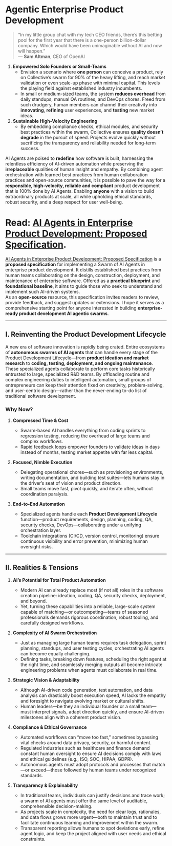 # Agentic Enterprise Product Development

> “In my little group chat with my tech CEO friends, there’s this betting pool for the first year that there is a one-person billion-dollar company. Which would have been unimaginable without AI and now will happen.”  
> — **Sam Altman**, CEO of OpenAI

1. **Empowered Solo Founders or Small-Teams**  
   - Envision a scenario where **one person** can conceive a product, rely on Collective’s swarm for 90% of the heavy lifting, and reach market validation or even scale-up phase with minimal capital. This levels the playing field against established industry incumbents.
   - In small or medium-sized teams, the system **reduces overhead** from daily standups, manual QA routines, and DevOps chores. Freed from such drudgery, human members can channel their creativity into **innovating**, **refining** user experiences, and **testing** new market ideas.
3. **Sustainable High-Velocity Engineering**  
   - By embedding compliance checks, ethical modules, and security best practices within the swarm, Collective ensures **quality doesn’t degrade** in the pursuit of speed. Projects evolve quickly without sacrificing the transparency and reliability needed for long-term success.

AI Agents are poised to **redefine** how software is built, harnessing the relentless efficiency of AI-driven automation while preserving the **irreplaceable** qualities of human insight and empathy. By combining agent orchestration with learned best practices from human collaboration practices and open-source communities, it is possible to pave the way for a **responsible, high-velocity, reliable and compliant** product development that is 100% done by AI Agents. Enabling **anyone** with a vision to build extraordinary products at scale, all while upholding ethical standards, robust security, and a deep respect for user well-being.

# **Read: [AI Agents in Enterprise Product Development: Proposed Specification](/ai-agents-ent-product-dev-spec.md)**.  

[AI Agents in Enterprise Product Development: Proposed Specification](/ai-agents-ent-product-dev-spec.md) is a **proposed specification** for implementing a Swarm of AI Agents in enterprise product development. It distills established best practices from human teams collaborating on the design, construction, deployment, and maintenance of enterprise software. Offered as a **practical blueprint** and **foundational baseline**, it aims to guide those who seek to understand and implement such AI-driven systems.  
As an **open-source** resource, this specification invites readers to review, provide feedback, and suggest updates or extensions. I hope it serves as a comprehensive starting point for anyone interested in building **enterprise-ready product development AI agentic swarms**.

---

## I. Reinventing the Product Development Lifecycle

A new era of software innovation is rapidly being crated. Entire ecosystems of **autonomous swarms of AI agents** that can handle every stage of the Product Development Lifecycle—from **product ideation and market research** to **coding, testing, deployment, and ongoing maintenance**. These specialized agents collaborate to perform core tasks historically entrusted to large, specialized R&D teams. By offloading routine and complex engineering duties to intelligent automation, small groups of entrepreneurs can keep their attention fixed on creativity, problem-solving, and user-centric design—rather than the never-ending to-do list of traditional software development.

### Why Now?

1. **Compressed Time & Cost**  
   - Swarm-based AI handles everything from coding sprints to regression testing, reducing the overhead of large teams and complex workflows.  
   - Rapid feedback loops empower founders to validate ideas in days instead of months, testing market appetite with far less capital.

2. **Focused, Nimble Execution**  
   - Delegating operational chores—such as provisioning environments, writing documentation, and building test suites—lets humans stay in the driver’s seat of vision and product direction.  
   - Small teams move fast, pivot quickly, and iterate often, without coordination paralysis.

3. **End-to-End Automation**  
   - Specialized agents handle each **Product Development Lifecycle** function—product requirements, design, planning, coding, QA, security checks, DevOps—collaborating under a unifying orchestration layer.  
   - Toolchain integrations (CI/CD, version control, monitoring) ensure continuous visibility and error prevention, minimizing human oversight risks.

---

## II. Realities & Tensions

1. **AI’s Potential for Total Product Automation**  
   - Modern AI can already replace most (if not all) roles in the software creation pipeline: ideation, coding, QA, security checks, deployment, and beyond.  
   - Yet, turning these capabilities into a reliable, large-scale system capable of matching—or outcompeting—teams of seasoned professionals demands rigorous coordination, robust tooling, and carefully designed workflows.

2. **Complexity of AI Swarm Orchestration**  
   - Just as managing large human teams requires task delegation, sprint planning, standups, and user testing cycles, orchestrating AI agents can become equally challenging.  
   - Defining tasks, breaking down features, scheduling the right agent at the right time, and seamlessly merging outputs all become intricate engineering problems when agents must collaborate in real time.

3. **Strategic Vision & Adaptability**  
   - Although AI-driven code generation, test automation, and data analysis can drastically boost execution speed, AI lacks the empathy and foresight to navigate evolving market or cultural shifts.  
   - Human leaders—be they an individual founder or a small team—must interpret signals, adapt direction quickly, and ensure AI-driven milestones align with a coherent product vision.

4. **Compliance & Ethical Governance**  
   - Automated workflows can “move too fast,” sometimes bypassing vital checks around data privacy, security, or harmful content.  
   - Regulated industries such as healthcare and finance demand constant human oversight to ensure AI decisions comply with laws and ethical guidelines (e.g., ISO, SOC, HIPAA, GDPR).  
   - Autonomous agents must adopt protocols and processes that match—or exceed—those followed by human teams under recognized standards.

5. **Transparency & Explainability**  
   - In traditional teams, individuals can justify decisions and trace work; a swarm of AI agents must offer the same level of auditable, comprehensible decision-making.  
   - As projects scale in complexity, the need for clear logs, rationales, and data flows grows more urgent—both to maintain trust and to facilitate continuous learning and improvement within the swarm.  
   - Transparent reporting allows humans to spot deviations early, refine agent logic, and keep the project aligned with user needs and ethical constraints.

